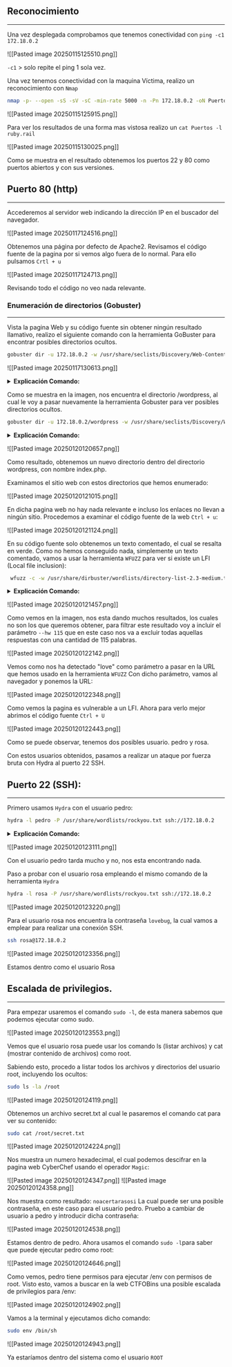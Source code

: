 
## Reconocimiento                         
____
Una vez desplegada comprobamos que tenemos conectividad con ```ping -c1 172.18.0.2```
 
![[Pasted image 20250115125510.png]]

``-c1`` > solo repite el ping 1 sola vez.

Una vez tenemos conectividad con la maquina Víctima, realizo un reconocimiento con ``Nmap``

```bash
nmap -p- --open -sS -sV -sC -min-rate 5000 -n -Pn 172.18.0.2 -oN Puertos
```

![[Pasted image 20250115125915.png]]

Para ver los resultados de una forma mas vistosa realizo un ``cat Puertos -l ruby.rail``

![[Pasted image 20250115130025.png]]

Como se muestra en el resultado obtenemos los puertos 22 y 80 como puertos abiertos y con sus versiones.

## Puerto 80 (http)
------

Accederemos al servidor web indicando la dirección IP en el buscador del navegador.

![[Pasted image 20250117124516.png]]

Obtenemos una página por defecto de Apache2.
Revisamos el código fuente de la pagina por si vemos algo fuera de lo normal. Para ello pulsamos ``Crtl + u`` 

![[Pasted image 20250117124713.png]]

Revisando todo el código no veo nada relevante.

### Enumeración de directorios (Gobuster)
-------- 
Vista la pagina Web y su código fuente sin obtener ningún resultado llamativo, realizo el siguiente comando con la herramienta GoBuster para encontrar posibles directorios ocultos.

```bash
gobuster dir -u 172.18.0.2 -w /usr/share/seclists/Discovery/Web-Content/directory-list-2.3-medium.txt -x html,php,txt -t 200
```

![[Pasted image 20250117130613.png]]
<details>
	<summary><strong>Explicación Comando:</strong></summary>
	 gobuster dir > Modo de enumeración de directorios en un servidor web.
	-u 172.18.0.2 > Especificar la dirección IP objetivo donde se va ha enumerar directorios.
	-w /usr/share/seclists/Discovery/Web-Content/directory-list-2.3-medium.txt > especificar el diccionario de palabras para probar nombres de directorios en el servidor objetivo.
	-x html,php,txt > Especificar las extensiones a probar. Ejemplo: index.html, index.php, secret.txt.
	-t 200 > numero de hilos para hacer el escaneo mas rápido. OJO: cuantos mas hilos se pongan mas se puede sobrecargar el servidor objetivo.
</details>

Como se muestra en la imagen, nos encuentra el directorio /wordpress, al cual le voy a pasar nuevamente la herramienta Gobuster para ver posibles directorios ocultos.

```bash
gobuster dir -u 172.18.0.2/wordpress -w /usr/share/seclists/Discovery/Web-Content/directory-list-2.3-medium.txt -x html,php,txt,sql,py,js -t 200
```

<details>
	<summary><strong>Explicación Comando:</strong></summary>
	 gobuster dir > Modo de enumeración de directorios en un servidor web.
	-u 172.18.0.2/wordpress > Especificar la dirección IP objetivo con el directorio ya encontrado donde se va ha enumerar directorios.
	-w /usr/share/seclists/Discovery/Web-Content/directory-list-2.3-medium.txt > especificar el diccionario de palabras para probar nombres de directorios en el servidor objetivo.
	-x html,php,txt,sql,py,js > Especificar las extensiones a probar. Ejemplo: index.html, index.php, secret.txt.
	-t 200 > numero de hilos para hacer el escaneo mas rápido. OJO: cuantos mas hilos se pongan mas se puede sobrecargar el servidor objetivo.
</details>

![[Pasted image 20250120120657.png]]

Como resultado, obtenemos un nuevo directorio dentro del directorio wordpress, con nombre index.php.

Examinamos el sitio web con estos directorios que hemos enumerado:

![[Pasted image 20250120121015.png]]

En dicha pagina web no hay nada relevante e incluso los enlaces no llevan a ningún sitio.
Procedemos a examinar el código fuente de la web ``Ctrl + u``: 

![[Pasted image 20250120121124.png]]

En su código fuente solo obtenemos un texto comentado, el cual se resalta en verde.
Como no hemos conseguido nada, simplemente un texto comentado, vamos a usar la herramienta ``WFUZZ`` para ver si existe un LFI (Local file inclusion):

```bash
 wfuzz -c -w /usr/share/dirbuster/wordlists/directory-list-2.3-medium.txt "http://172.18.0.2/wordpress/index.php?FUZZ=../../../../../../../../../../etc/passwd"
```

<details>
	<summary><strong>Explicación Comando:</strong></summary>
	 

wfuzz -> Ejecuta la herramienta Wfuzz, que se usa para pruebas de fuzzing en aplicaciones web.|

-c -> Muestra la salida en color para facilitar la lectura de los resultados.

-w /usr/share/dirbuster/wordlists/directory-list-2.3-medium.txt -> Especifica la **wordlist** que se utilizará para realizar pruebas de inyección en la URL. En este caso, la wordlist contiene nombres de directorios y archivos que podrían existir en el servidor.

"http://172.18.0.2/wordpress/index.php?FUZZ=../../../../../../../../../../etc/passwd" -> Define la **URL objetivo** en la que se ejecutará el fuzzing. La palabra clave `FUZZ` será reemplazada por cada entrada de la wordlist para probar posibles valores.

../../../../../../../../../../etc/passwd -> Intenta realizar una travesía de directorios (Directory Traversal o Path Traversal) para acceder al archivo `/etc/passwd`, que contiene información de los usuarios en sistemas Linux.
</details>

![[Pasted image 20250120121457.png]]

Como vemos en la imagen, nos esta dando muchos resultados, los cuales no son los que queremos obtener, para filtrar este resultado voy a incluir el parámetro ``--hw 115`` que en este caso nos va a excluir todas aquellas respuestas con una cantidad de 115 palabras.

![[Pasted image 20250120122142.png]]

Vemos como nos ha detectado "love" como parámetro a pasar en la URL que hemos usado en la herramienta ``WFUZZ``
Con dicho parámetro, vamos al navegador y ponemos la URL:

![[Pasted image 20250120122348.png]]

Como vemos la pagina es vulnerable a un LFI.
Ahora para verlo mejor abrimos el código fuente ``Ctrl + U``

![[Pasted image 20250120122443.png]]

Como se puede observar, tenemos dos posibles usuario.
pedro y rosa.

Con estos usuarios obtenidos, pasamos a realizar un ataque por fuerza bruta con Hydra al puerto 22 SSH.


## Puerto 22 (SSH):
------ 

Primero usamos ``Hydra`` con el usuario pedro:

```bash
hydra -l pedro -P /usr/share/wordlists/rockyou.txt ssh://172.18.0.2
```

<details>
	<summary><strong>Explicación Comando:</strong></summary>
	
hydra -> Ejecuta la herramienta Hydra, que es utilizada para ataques de fuerza bruta contra distintos servicios.
-l pedro -> Especifica el nombre de usuario a probar (`pedro`). Solo se probarán contraseñas para este usuario.
-P /usr/share/wordlists/rockyou.txt -> Usa el archivo `rockyou.txt` como diccionario de contraseñas. Este archivo contiene millones de contraseñas filtradas y es muy usado en pruebas de penetración.|
ssh://172.18.0.2 -> Indica que el ataque será contra el servicio SSH en la IP 172.18.0.2.
</details>

![[Pasted image 20250120123111.png]]

Con el usuario pedro tarda mucho y no, nos esta encontrando nada.

Paso a probar con el usuario rosa empleando el mismo comando de la herramienta ``Hydra``

```bash
hydra -l rosa -P /usr/share/wordlists/rockyou.txt ssh://172.18.0.2
```

![[Pasted image 20250120123220.png]]

Para el usuario rosa nos encuentra la contraseña ``lovebug``, la cual vamos a emplear para realizar una conexión SSH.

```bash
ssh rosa@172.18.0.2
```

![[Pasted image 20250120123356.png]]

Estamos dentro como el usuario Rosa

## Escalada de privilegios.
------
Para empezar usaremos el comando ``sudo -l``, de esta manera sabemos que podemos ejecutar como sudo.

![[Pasted image 20250120123553.png]]

Vemos que el usuario rosa puede usar los comando ls (listar archivos) y cat (mostrar contenido de archivos) como root.

Sabiendo esto, procedo a listar todos los archivos y directorios del usuario root, incluyendo los ocultos:

```bash
sudo ls -la /root
```

![[Pasted image 20250120124119.png]]

Obtenemos un archivo secret.txt al cual le pasaremos el comando cat para ver su contenido:

```bash
sudo cat /root/secret.txt
```

![[Pasted image 20250120124224.png]]

Nos muestra un numero hexadecimal, el cual podemos descifrar en la pagina web CyberChef usando el operador ``Magic``:

![[Pasted image 20250120124347.png]]
![[Pasted image 20250120124358.png]]

Nos muestra como resultado: ``noacertarasosi``
La cual puede ser una posible contraseña, en este caso para el usuario pedro.
Pruebo a cambiar de usuario a pedro y introducir dicha contraseña:

![[Pasted image 20250120124538.png]]

Estamos dentro de pedro.
Ahora usamos el comando ``sudo -l``para saber que puede ejecutar pedro como root:

![[Pasted image 20250120124646.png]]

Como vemos, pedro tiene permisos para ejecutar /env con permisos de root.
Visto esto, vamos a buscar en la web CTFOBins una posible escalada de privilegios para /env:

![[Pasted image 20250120124902.png]]

Vamos a la terminal y ejecutamos dicho comando:

```bash
sudo env /bin/sh
```

![[Pasted image 20250120124943.png]]

Ya estaríamos dentro del sistema como el usuario ``ROOT``


